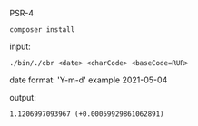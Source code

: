 PSR-4
```
composer install
```

input:
```
./bin/./cbr <date> <charCode> <baseCode=RUR>
```

date format: 'Y-m-d' example 2021-05-04

output:
```
1.1206997093967 (+0.00059929861062891)
```